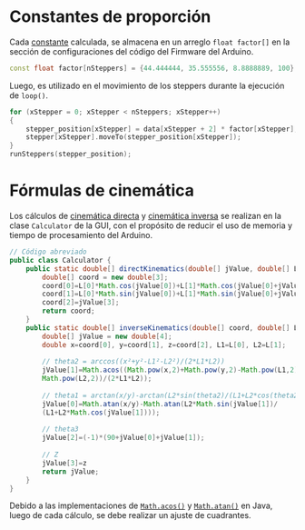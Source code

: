 # Constantes de proporción
Cada [constante](Calculos%20de%20constantes%20de%20proporción.md) calculada, se almacena en un arreglo `float factor[]` en la sección de configuraciones del código del Firmware del Arduino.
```cpp
const float factor[nSteppers] = {44.444444, 35.555556, 8.8888889, 100}
```
Luego, es utilizado en el movimiento de los steppers durante la ejecución de `loop()`.
```cpp
for (xStepper = 0; xStepper < nSteppers; xStepper++)
{
	stepper_position[xStepper] = data[xStepper + 2] * factor[xStepper];
	stepper[xStepper].moveTo(stepper_position[xStepper]);
}
runSteppers(stepper_position);
```
# Fórmulas de cinemática
Los cálculos de [cinemática directa](F%C3%B3rmulas%20de%20cinem%C3%A1tica.md#cinem%C3%A1tica-directa) y [cinemática inversa](F%C3%B3rmulas%20de%20cinem%C3%A1tica.md#cinemática-inversa) se realizan en la clase `Calculator` de la GUI, con el propósito de reducir el uso de memoria y tiempo de procesamiento del Arduino.
```java
// Código abreviado
public class Calculator {
	public static double[] directKinematics(double[] jValue, double[] L) {
		double[] coord = new double[3];
		coord[0]=L[0]*Math.cos(jValue[0])+L[1]*Math.cos(jValue[0]+jValue[1]);
		coord[1]=L[0]*Math.sin(jValue[0])+L[1]*Math.sin(jValue[0]+jValue[1]);
		coord[2]=jValue[3];
		return coord;
	}
	public static double[] inverseKinematics(double[] coord, double[] L) {
		double[] jValue = new double[4];
		double x=coord[0], y=coord[1], z=coord[2], L1=L[0], L2=L[1];
		
		// theta2 = arccos((x²+y²-L1²-L2²)/(2*L1*L2))
		jValue[1]=Math.acos((Math.pow(x,2)+Math.pow(y,2)-Math.pow(L1,2)-
		Math.pow(L2,2))/(2*L1*L2));
		
		// theta1 = arctan(x/y)-arctan(L2*sin(theta2)/(L1+L2*cos(theta2)))
		jValue[0]=Math.atan(x/y)-Math.atan(L2*Math.sin(jValue[1])/
		(L1+L2*Math.cos(jValue[1])));
		
		// theta3
		jValue[2]=(-1)*(90+jValue[0]+jValue[1]);
		
		// Z
		jValue[3]=z
		return jValue;
	}
}
```
Debido a las implementaciones de [`Math.acos()`](https://docs.oracle.com/javase/8/docs/api/java/lang/Math.html#acos-double-)  y [`Math.atan()`](https://docs.oracle.com/javase/8/docs/api/java/lang/Math.html#atan-double-) en Java, luego de cada cálculo, se debe realizar un ajuste de cuadrantes.
